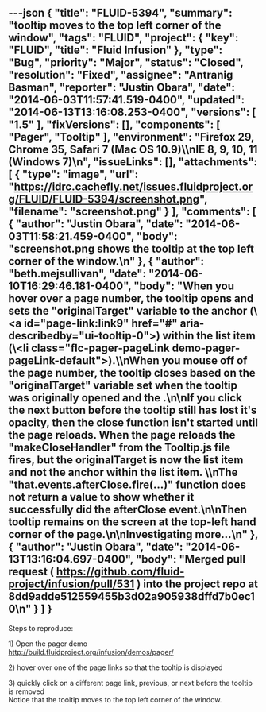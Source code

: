 ---json
{
  "title": "FLUID-5394",
  "summary": "tooltip moves to the top left corner of the window",
  "tags": "FLUID",
  "project": {
    "key": "FLUID",
    "title": "Fluid Infusion"
  },
  "type": "Bug",
  "priority": "Major",
  "status": "Closed",
  "resolution": "Fixed",
  "assignee": "Antranig Basman",
  "reporter": "Justin Obara",
  "date": "2014-06-03T11:57:41.519-0400",
  "updated": "2014-06-13T13:16:08.253-0400",
  "versions": [
    "1.5"
  ],
  "fixVersions": [],
  "components": [
    "Pager",
    "Tooltip"
  ],
  "environment": "Firefox 29, Chrome 35, Safari 7 (Mac OS 10.9)\\\nIE 8, 9, 10, 11 (Windows 7)\n",
  "issueLinks": [],
  "attachments": [
    {
      "type": "image",
      "url": "https://idrc.cachefly.net/issues.fluidproject.org/FLUID/FLUID-5394/screenshot.png",
      "filename": "screenshot.png"
    }
  ],
  "comments": [
    {
      "author": "Justin Obara",
      "date": "2014-06-03T11:58:21.459-0400",
      "body": "screenshot.png shows the tooltip at the top left corner of the window.\n"
    },
    {
      "author": "beth.mejsullivan",
      "date": "2014-06-10T16:29:46.181-0400",
      "body": "When you hover over a page number, the tooltip opens and sets the \"originalTarget\" variable to the anchor (\\<a id=\"page-link:link9\" href=\"#\" aria-describedby=\"ui-tooltip-0\">) within the list item (\\<li class=\"flc-pager-pageLink demo-pager-pageLink-default\">).\\\nWhen you mouse off of the page number, the tooltip closes based on the \"originalTarget\" variable set when the tooltip was originally opened and the .\n\nIf you click the next button before the tooltip still has lost it's opacity, then the close function isn't started until the page reloads. When the page reloads the \"makeCloseHandler\" from the Tooltip.js file fires, but the originalTarget is now the list item and not the anchor within the list item. \\\nThe \"that.events.afterClose.fire(...)\" function does not return a value to show whether it successfully did the afterClose event.\n\nThen tooltip remains on the screen at the top-left hand corner of the page.\n\nInvestigating more...\n"
    },
    {
      "author": "Justin Obara",
      "date": "2014-06-13T13:16:04.697-0400",
      "body": "Merged pull request ( <https://github.com/fluid-project/infusion/pull/531> ) into the project repo at 8dd9adde512559455b3d02a905938dffd7b0ec10\n"
    }
  ]
}
---
Steps to reproduce:

1\) Open the pager demo\
<http://build.fluidproject.org/infusion/demos/pager/>

2\) hover over one of the page links so that the tooltip is displayed

3\) quickly click on a different page link, previous, or next before the tooltip is removed\
Notice that the tooltip moves to the top left corner of the window.

        